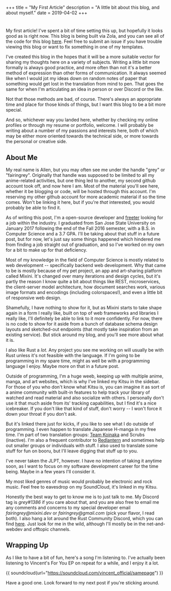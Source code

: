 +++
title = "My First Article"
description = "A little bit about this blog, and about myself."
date = 2019-04-02
+++
#

My first article! I've spent a bit of time setting this up, but hopefully it looks good as is right now. This blog is being built via Zola, and you can see all of the code for this blog [here](https://github.com/fairingrey/blog). Feel free to submit an issue if you have trouble viewing this blog or want to fix something in one of my templates.

I've created this blog in the hopes that it will be a more suitable vector for sharing my thoughts here on a variety of subjects. Writing a little bit more formally is always good practice, and more often than not it's a better method of expression than other forms of communication. It always seemed like when I would jot my ideas down on random notes of paper that something would get lost in the translation from mind to pen. That goes the same for when I'm articulating an idea in person or over Discord or the like.

Not that those methods are bad, of course. There's always an appropriate time and place for those kinds of things, but I want this blog to be a bit more special.

And so, whichever way you landed here, whether by checking my online profiles or through my resume or portfolio, welcome. I will probably be writing about a number of my passions and interests here, both of which may be either more oriented towards the technical side, or more towards the personal or creative side.

## About Me

My real name is Allen, but you may often see me under the handle "grey" or "fairingrey". Originally that handle was supposed to be limited to all my anime-related activities, but one thing led to another, my second github account took off, and now here I am. Most of the material you'll see here, whether it be blogging or code, will be hosted through this account. I'm reserving my other github account for more academic material if so the time comes. Won't be linking it here, but if you're *that* interested, you would probably be able to find it.

As of writing this post, I'm a open-source developer and [freeter](https://en.wikipedia.org/wiki/Freeter) looking for a job within the industry. I graduated from San Jose State University on January 2017 following the end of the Fall 2016 semester, with a B.S. in Computer Science and a 3.7 GPA. I'll be taking about that stuff in a future post, but for now, let's just say some things happened which hindered me from finding a job straight out of graduation, and so I've worked on my own for a bit to make up for that deficiency.

Most of my knowledge in the field of Computer Science is mostly related to web development -- specifically backend web development. Why that came to be is mostly because of my pet project, an app and art-sharing platform called Mixini. It's changed over many iterations and design cycles, but it's partly the reason I know quite a bit about things like REST, microservices, the client-server model architecture, how document searches work, various image formats and encodings (including colorspaces!), and even a little bit of responsive web design.

Shamefully, I have nothing to show for it, but as Mixini starts to take shape again in a form I really like, built on top of web frameworks and libraries I really like, I'll definitely be able to link to it more confidently. For now, there is no code to show for it aside from a bunch of database schema design layouts and sketched-out endpoints (that mostly take inspiration from an existing service). But stick around my blog, and you'll see more about what it is.

I also like Rust a _lot_. Any project you see me working on will usually be with Rust unless it's not feasible with the language. If I'm going to be programming in my spare time, might as well be with a programming language I enjoy. Maybe more on that in a future post.

Outside of programming, I'm a huge weeb, keeping up with multiple anime, manga, and art websites, which is why I've linked my Kitsu in the sidebar. For those of you who don't know what Kitsu is, you can imagine it as sort of a anime community with built-in features to help track your library of watched and read material and also socialize with others. I personally don't use it that much aside from its' tracking capabilities, but I find it's a nice icebreaker. If you don't like that kind of stuff, don't worry -- I won't force it down your throat if you don't ask.

But it's linked there just for kicks, if you like to see what I do outside of programming. I even happen to translate Japanese H-manga in my free time. I'm part of two translation groups: [Team Koinaka](https://teamkoinaka.wordpress.com/) and Scrubs (inactive). I'm also a frequent contributor to [Redlantern](https://redlanterntl.wordpress.com/) and sometimes help out smaller groups or individuals with stuff. I also used to translate some stuff for fun on booru, but I'll leave digging that stuff up to you.

I've never taken the JLPT, however. I have no intention of taking it anytime soon, as I want to focus on my software development career for the time being. Maybe in a few years I'll consider it.

My most liked genres of music would probably be electronic and rock music. Feel free to eavesdrop on my SoundCloud, it's linked in my Kitsu.

Honestly the best way to get to know me is to just talk to me. My Discord tag is _grey#1386_ if you care about that, and you are also free to email me any comments and concerns to my special developer email _fairingrey@mixini.dev_ or _fairingrey@gmail.com_ (pick your flavor, I read both). I also hang a lot around the Rust Community Discord, which you can find [here](https://areweweweyet.com/). Just look for me in the wild, although I'll mostly be in the net-and-webdev and offtopic channels.

## Wrapping Up

As I like to have a bit of fun, here's a song I'm listening to. I've actually been listening to Vincent's For You EP on repeat for a while, and I enjoy it a lot.

{{ soundcloud(url="https://soundcloud.com/vincent_official/samepage") }}

Have a good one. Look forward to my next post if you're sticking around.
